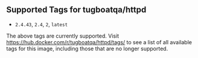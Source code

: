 ## Supported Tags for tugboatqa/httpd

* `2.4.43`, `2.4`, `2`, `latest`

The above tags are currently supported. Visit https://hub.docker.com/r/tugboatqa/httpd/tags/ to see a list of all available tags for this image, including those that are no longer supported.
